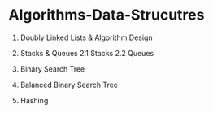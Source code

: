 # Algorithms-Data-Strucutres

1. Doubly Linked Lists & Algorithm Design

2. Stacks & Queues
  2.1 Stacks
  2.2 Queues
  
3. Binary Search Tree

4. Balanced Binary Search Tree

5. Hashing
